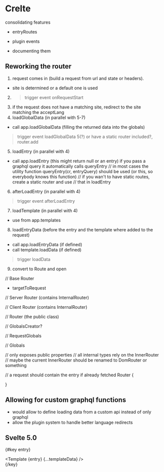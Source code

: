# Crelte


consolidating features
- entryRoutes
- plugin events


- documenting them


## Reworking the router

1. request comes in (build a request from url and state or headers).
- site is determined or a default one is used
2. > trigger event onRequestStart
3. if the request does not have a matching site, redirect to the site
   matching the acceptLang
4. loadGlobalData (in parallel with 5-7)
- call app.loadGlobalData (filling the returned data into the globals)
> trigger event loadGlobalData
5(?) or have a static router included?, router.add
5. loadEntry (in parallel with 4)
- call app.loadEntry (this might return null or an entry)
  if you pass a graphql query it automatically calls queryEntry
// in most cases the utility function queryEntry(cr, entryQuery) should be
  used (or this, so everybody knows this function)
// if you wan't to have static routes, create a static router and use
// that in loadEntry
6. afterLoadEntry (in parallel with 4)
> trigger event afterLoadEntry
7. loadTemplate (in parallel with 4)
- use from app.templates
8. loadEntryData (before the entry and the template where added to the request)
- call app.loadEntryData (if defined)
- call template.loadData (if defined)
> trigger loadData

9. convert to Route and open


// Base Router
- targetToRequest

// Server Router (contains InternalRouter)

// Client Router (contains InternalRouter)

// Router (the public class)


// GlobalsCreator?

// RequestGlobals

// Globals



// only exposes public properties
// all internal types rely on the InnerRouter
// maybe the current InnerRouter should be renamed to DomRouter or something

// a request should contain the entry if already fetched
Router {

}


## Allowing for custom graphql functions
- would allow to define loading data from a custom api instead of only graphql
- allow the plugin system to handle better language redirects





## Svelte 5.0

<script context="module">
	export const templates = import.meta.glob('@/templates/*.svelte');

	/** @type {import('crelte').Config} */
	export const config = {
		preloadOnMouseOver: true,
	};
</script>

<script>
	import Footer from './components/Footer.svelte';
	import Header from './components/Header.svelte';

	const { props: pops } = $props();

	const entry = $derived($pops.entry);
	const Template = $derived($pops.template);
	const templateData = $derived($pops.templateData);
</script>

<!-- update entire component if page changes -->
{#key entry}
	<div class="app">
		<Template {entry} {...templateData} />
	</div>
{/key}
